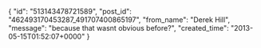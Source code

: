 {
   "id": "513143478721589",
   "post_id": "462493170453287_491707400865197",
   "from_name": "Derek Hill",
   "message": "because that wasnt obvious before?",
   "created_time": "2013-05-15T01:52:07+0000"
 }
